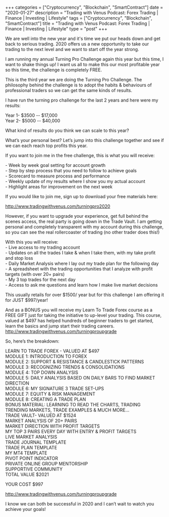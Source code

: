 +++
categories = ["Cryptocurrency", "Blockchain", "SmartContract"]
date = "2020-01-27"
description = "Trading with Venus Podcast: Forex Trading | Finance | Investing | Lifestyle"
tags = ["Cryptocurrency", "Blockchain", "SmartContract"]
title = "Trading with Venus Podcast: Forex Trading | Finance | Investing | Lifestyle"
type = "post"
+++

We are well into the new year and it's time we put our heads down and
get back to serious trading. 2020 offers us a new opportunity to take
our trading to the next level and we want to start off the year strong.

I am running my annual Turning Pro Challenge again this year but this
time, I want to shake things up! I want us all to make this our most
profitable year so this time, the challenge is completely FREE.

This is the third year we are doing the Turning Pro Challenge. The
philosophy behind the challenge is to adopt the habits & behaviours of
professional traders so we can get the same kinds of results.

I have run the turning pro challenge for the last 2 years and here were
my results:

Year 1- $3500 -- $17,000  
Year 2- $5000 -- $40,000

What kind of results do you think we can scale to this year?

What’s your personal best? Let’s jump into this challenge together and
see if we can each reach top profits this year.

If you want to join me in the free challenge, this is what you will
receive:

\- Week by week goal setting for account growth  
\- Step by step process that you need to follow to achieve goals  
\- Scorecard to measure process and performance  
\- Weekly update of my results where I show you my actual account  
\- Highlight areas for improvement on the next week

If you would like to join me, sign up to download your free materials
here:

http://www.tradingwithvenus.com/turningpro2020

However, if you want to upgrade your experience, get full behind the
scenes access, the real party is going down in the Trade Vault. I am
getting personal and completely transparent with my account during this
challenge, so you can see the real rollercoaster of trading (no other
trader does this!)

With this you will receive:  
\- Live access to my trading account  
\- Updates on all the trades I take & when I take them, with my take
profit and stop loss  
\- Daily Market Analysis where I lay out my trade plan for the following
day  
\- A spreadsheet with the trading opportunities that I analyze with
profit targets (with over 20+ pairs)  
\- My 3 top trades for the next day  
\- Access to ask me questions and learn how I make live market decisions

This usually retails for over $1500/ year but for this challenge I am
offering it for JUST $997/year!

And as a BONUS you will receive my Learn To Trade Forex course as a FREE
GIFT just for taking the initiative to up-level your trading. This
course, valued at $497 has helped hundreds of beginner traders to get
started, learn the basics and jump start their trading careers.  
http://www.tradingwithvenus.com/turningproupgrade

So, here’s the breakdown:

LEARN TO TRADE FOREX - VALUED AT $497  
MODULE 1: INTRODUCTION TO FOREX  
MODULE 2: SUPPORT & RESISTANCE & CANDLESTICK PATTERNS  
MODULE 3: RECOGNIZING TRENDS & CONSOLIDATIONS  
MODULE 4: TOP DOWN ANALYSIS  
MODULE 5: DAILY ANALYSIS BASED ON DAILY BARS TO FIND MARKET DIRECTION  
MODULE 6: MY SIGNATURE 3 TRADE SET-UPS  
MODULE 7: EQUITY & RISK MANAGEMENT  
MODULE 8: CREATING A TRADE PLAN  
BONUS MATERIAL: LEARNING TO READ THE CHARTS, TRADING TRENDING MARKETS,
TRADE EXAMPLES & MUCH MORE…  
TRADE VAULT- VALUED AT $1524  
MARKET ANALYSIS OF 20+ PAIRS  
MARKET DIRECTION WITH PROFIT TARGETS  
MY TOP 3 PAIRS EVERY DAY WITH ENTRY & PROFIT TARGETS  
LIVE MARKET ANALYSIS  
TRADE JOURNAL TEMPLATE  
TRADE PLAN TEMPLATE  
MY MT4 TEMPLATE  
PIVOT POINT INDICATOR  
PRIVATE ONLINE GROUP MENTORSHIP  
SUPPORTIVE COMMUNITY  
TOTAL VALUE $2021

YOUR COST $997

http://www.tradingwithvenus.com/turningproupgrade

I know we can both be successful in 2020 and I can’t wait to watch you
achieve your goals!